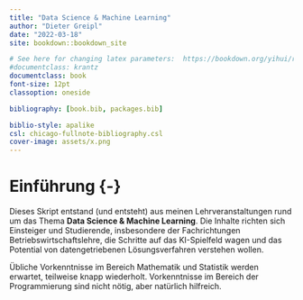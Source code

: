 ```yaml
---
title: "Data Science & Machine Learning"
author: "Dieter Greipl"
date: "2022-03-18"
site: bookdown::bookdown_site 

# See here for changing latex parameters:  https://bookdown.org/yihui/rmarkdown-cookbook/latex-variables.html 
#documentclass: krantz
documentclass: book 
font-size: 12pt
classoption: oneside

bibliography: [book.bib, packages.bib]

biblio-style: apalike
csl: chicago-fullnote-bibliography.csl 
cover-image: assets/x.png
---
```



# Einführung {-}

Dieses Skript entstand (und entsteht) aus meinen Lehrveranstaltungen rund um das Thema **Data Science & Machine Learning**. Die Inhalte richten sich Einsteiger und Studierende, insbesondere der Fachrichtungen Betriebswirtschaftslehre, die Schritte auf das KI-Spielfeld wagen und das Potential  von datengetriebenen Lösungsverfahren verstehen wollen.

Übliche Vorkenntnisse im Bereich Mathematik und Statistik werden erwartet, teilweise knapp wiederholt.  Vorkenntnisse im Bereich der Programmierung sind nicht nötig, aber natürlich hilfreich.



  

